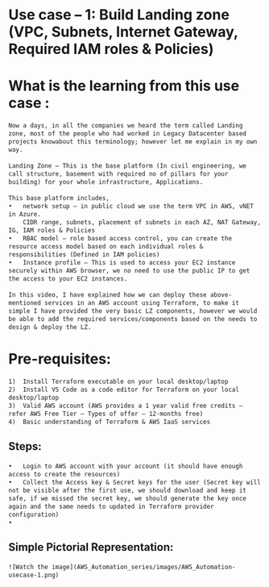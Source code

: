 # Use case – 1: Build Landing zone (VPC, Subnets, Internet Gateway, Required IAM roles & Policies)

# What is the learning from this use case :
	Now a days, in all the companies we heard the term called Landing zone, most of the people who had worked in Legacy Datacenter based projects knowabout this terminology; however let me explain in my own way.

	Landing Zone – This is the base platform (In civil engineering, we call structure, basement with required no of pillars for your building) for your whole infrastructure, Applications.

	This base platform includes,
	•	network setup – in public cloud we use the term VPC in AWS, vNET in Azure.
		CIDR range, subnets, placement of subnets in each AZ, NAT Gateway, IG, IAM roles & Policies
	•	RBAC model – role based access control, you can create the resource access model based on each individual roles & responsibilities (Defined in IAM policies)
	•	Instance profile – This is used to access your EC2 instance securely within AWS browser, we no need to use the public IP to get the access to your EC2 instances.
	
	In this video, I have explained how we can deploy these above-mentioned services in an AWS account using Terraform, to make it simple I have provided the very basic LZ components, however we would be able to add the required services/components based on the needs to design & deploy the LZ.
	
# Pre-requisites:

	1)	Install Terraform executable on your local desktop/laptop
	2)	Install VS Code as a code editor for Terraform on your local desktop/laptop
	3)	Valid AWS account (AWS provides a 1 year valid free credits – refer AWS Free Tier – Types of offer – 12-months free)
	4)	Basic understanding of Terraform & AWS IaaS services

## Steps:
	•	Login to AWS account with your account (it should have enough access to create the resources)
	•	Collect the Access key & Secret keys for the user (Secret key will not be visible after the first use, we should download and keep it safe, if we missed the secret key, we should generate the key once again and the same needs to updated in Terraform provider configuration)
	•	

## Simple Pictorial Representation:

	![Watch the image](AWS_Automation_series/images/AWS_Automation-usecase-1.png)


